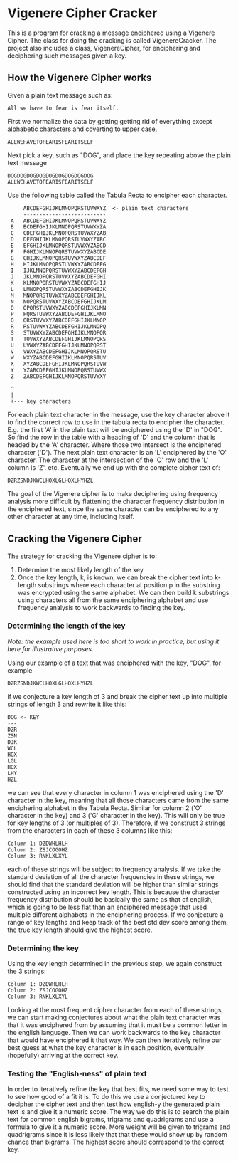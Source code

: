 # Vigenere Cipher Cracker

This is a program for cracking a message enciphered using a Vigenere Cipher.  The class for doing the cracking is called
VigenereCracker.  The project also includes a class, VigenereCipher, for enciphering and deciphering such messages given
a key.  

## How the Vigenere Cipher works

Given a plain text message such as:

```
All we have to fear is fear itself.
```
First we normalize the data by getting getting rid of everything except alphabetic characters and coverting 
to upper case.

```
ALLWEHAVETOFEARISFEARITSELF
```

Next pick a key, such as "DOG", and place the key repeating above the plain text message

```
DOGDOGDOGDOGDOGDOGDOGDOGDOG
ALLWEHAVETOFEARISFEARITSELF
```

Use the following table called the Tabula Recta to encipher each character.

```
     ABCDEFGHIJKLMNOPQRSTUVWXYZ  <- plain text characters
     --------------------------
 A   ABCDEFGHIJKLMNOPQRSTUVWXYZ  
 B   BCDEFGHIJKLMNOPQRSTUVWXYZA  
 C   CDEFGHIJKLMNOPQRSTUVWXYZAB  
 D   DEFGHIJKLMNOPQRSTUVWXYZABC  
 E   EFGHIJKLMNOPQRSTUVWXYZABCD  
 F   FGHIJKLMNOPQRSTUVWXYZABCDE  
 G   GHIJKLMNOPQRSTUVWXYZABCDEF  
 H   HIJKLMNOPQRSTUVWXYZABCDEFG  
 I   IJKLMNOPQRSTUVWXYZABCDEFGH  
 J   JKLMNOPQRSTUVWXYZABCDEFGHI  
 K   KLMNOPQRSTUVWXYZABCDEFGHIJ  
 L   LMNOPQRSTUVWXYZABCDEFGHIJK  
 M   MNOPQRSTUVWXYZABCDEFGHIJKL  
 N   NOPQRSTUVWXYZABCDEFGHIJKLM  
 O   OPQRSTUVWXYZABCDEFGHIJKLMN  
 P   PQRSTUVWXYZABCDEFGHIJKLMNO  
 Q   QRSTUVWXYZABCDEFGHIJKLMNOP  
 R   RSTUVWXYZABCDEFGHIJKLMNOPQ  
 S   STUVWXYZABCDEFGHIJKLMNOPQR  
 T   TUVWXYZABCDEFGHIJKLMNOPQRS  
 U   UVWXYZABCDEFGHIJKLMNOPQRST  
 V   VWXYZABCDEFGHIJKLMNOPQRSTU  
 W   WXYZABCDEFGHIJKLMNOPQRSTUV  
 X   XYZABCDEFGHIJKLMNOPQRSTUVW  
 Y   YZABCDEFGHIJKLMNOPQRSTUVWX  
 Z   ZABCDEFGHIJKLMNOPQRSTUVWXY  
 
 ^
 |
 +--- key characters
```
For each plain text character in the message, use the key character above it to find the correct row to
use in the tabula recta to encipher the character.  E.g. the first 'A' in the plain text will be enciphered using 
the 'D' in "DOG".  So find the row in the table with a heading of 'D' and the column that is headed by the 'A' 
character.  Where those two intersect is the enciphered character ('D').  The next plain text character is an 'L' 
enciphered by the 'O' character. The character at the intersection of the 'O' row and the 'L' column is 'Z'. etc. 
Eventually we end up with the complete cipher text of:

```
DZRZSNDJKWCLHOXLGLHOXLHYHZL
```
The goal of the Vigenere cipher is to make deciphering using frequency analysis more difficult by flattening the
character frequency distribution in the enciphered text, since the same character can be enciphered to any other 
character at any time, including itself.

## Cracking the Vigenere Cipher

The strategy for cracking the Vigenere cipher is to:  

1) Determine the most likely length of the key
2) Once the key length, k, is known, we can break the cipher text into k-length substrings where each character at
position p in the substring was encrypted using the same alphabet. We can then build k substrings using characters
all from the same enciphering alphabet and use frequency analysis to work backwards to finding the key.

### Determining the length of the key

*Note: the example used here is too short to work in practice, but using it here for illustrative purposes.*

Using our example of a text that was enciphered with the key, "DOG", for example

```
DZRZSNDJKWCLHOXLGLHOXLHYHZL
```

if we conjecture a key length of 3 and break the cipher text up into multiple strings of length 3 and rewrite it 
like this:

```
DOG <- KEY
---
DZR
ZSN
DJK
WCL
HOX
LGL
HOX
LHY
HZL
```
we can see that every character in column 1 was enciphered using the 'D' character in the key, meaning that all those
characters came from the same enciphering alphabet in the Tabula Recta. Similar for column 2 ('O' character in the key) 
and 3 ('G' character in the key). This will only be true for key lengths of 3 (or multiples of 3).  Therefore, if we 
construct 3 strings from the characters in each of these 3 columns like this:
```
Column 1: DZDWHLHLH  
Column 2: ZSJCOGOHZ
Column 3: RNKLXLXYL
```
each of these strings will be subject to frequency analysis.  If we take the standard deviation of all the character
frequencies in these strings, we should find that the standard deviation will be higher than similar strings constructed
using an incorrect key length. This is because the character frequency distribution should be basically the same as 
that of english, which is going to be less flat than an enciphered message that used multiple different alphabets 
in the enciphering process. If we conjecture a range of key lengths and keep track of the best std dev score among
them, the true key length should give the highest score. 

### Determining the key
Using the key length determined in the previous step, we again construct the 3 strings:
```
Column 1: DZDWHLHLH  
Column 2: ZSJCOGOHZ
Column 3: RNKLXLXYL
```
Looking at the most frequent cipher character from each of these strings, we can start making conjectures about what the
plain text character was that it was enciphered from by assuming that it must be a common letter in the english
language. Then we can work backwards to the key character that would have enciphered it that way. We can then 
iteratively refine our best guess at what the key character is in each position, eventually (hopefully) arriving at the 
correct key.

### Testing the "English-ness" of plain text

In order to iteratively refine the key that best fits, we need some way to test to see how good of a fit it is.  To
do this we use a conjectured key to decipher the cipher text and then test how english-y the generated plain text is
and give it a numeric score.  The way we do this is to search the plain text for common english bigrams, trigrams and
quadrigrams and use a formula to give it a numeric score. More weight will be given to trigrams and quadrigrams since
it is less likely that that these would show up by random chance than bigrams. The highest score should correspond to
the correct key.
